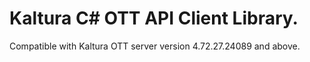 # Kaltura C# OTT API Client Library.
Compatible with Kaltura OTT server version 4.72.27.24089 and above.
